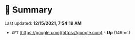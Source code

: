# 📖 Summary
Last updated: **12/15/2021, 7:54:19 AM**

- `GET` [https://google.com](https://google.com) - **Up** (149ms)
